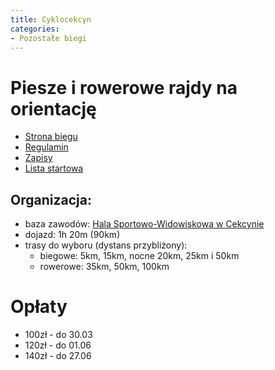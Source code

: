 ```yaml
---
title: Cyklocekcyn
categories:
- Pozostałe biegi
---
```


# Piesze i rowerowe rajdy na orientację

* [Strona biegu](https://www.ciscekcyn.pl/cyklocekcyn)
* [Regulamin](https://www.ciscekcyn.pl/regulamin)
* [Zapisy](https://www.ciscekcyn.pl/zglos-sie%21)
* [Lista startowa](https://www.ciscekcyn.pl/tabela-zgloszen)


## Organizacja:

* baza zawodów: [Hala Sportowo-Widowiskowa w Cekcynie](https://maps.app.goo.gl/T84cjC6zzzkHf2CQA)
* dojazd: 1h 20m (90km)
* trasy do wyboru (dystans przybliżony):
    * biegowe: 5km, 15km, nocne 20km, 25km i 50km
    * rowerowe: 35km, 50km, 100km

# Opłaty
* 100zł - do 30.03
* 120zł - do 01.06
* 140zł - do 27.06

